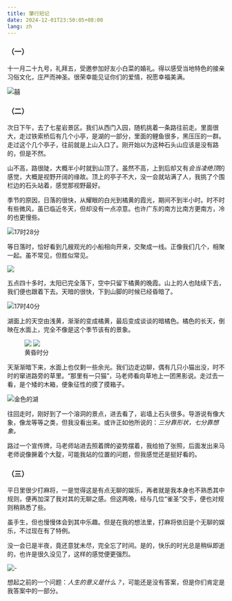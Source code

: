 ```yaml
---
title: 肇行短记
date: 2024-12-01T23:50:05+08:00
lang: zh 
---
```


### （一）

十一月二十九号，礼拜五，受邀参加好友小白菜的婚礼。得以感受当地特色的接亲习俗文化，庄严而神圣。很荣幸能见证你们的爱情，祝愿幸福美满。

![囍](https://s2.loli.net/2024/12/26/9e72NlyC4wVigBX.jpg)


### （二）

次日下午，去了七星岩景区。我们从西门入园，随机挑着一条路往前走。里面很大，走过铁索桥后有几个小亭，是湖的一部分，里面的鲤鱼很多，黑压压的一群。走过这个几个亭子，往前就是上山入口了。刚开始以为这种石头山应该是没有路的，但是不然。

山不高，路很陡，大概半小时就到山顶了。虽然不高，上到后却又有*会当凌绝顶*的感觉，大概是视野开阔的缘故。顶上的亭子不大，没一会就站满了人，我挑了个围栏边的石头站着，感觉那视野最好。

季节的原因，日落的很快，从耀眼的白光到橘黄的霞光，期间不到半小时。时不时有些微风，虽已临近冬天，但却没有一点凉意。也许广东的南方比南方更南方，冷的也更慢些。

![17时28分](https://s2.loli.net/2024/12/03/LiShEWmY6e5bFdg.jpg)


等日落时，恰好看到几艘观光的小船相向开来，交聚成一线。正像我们几个，相聚一起。虽不常见，但胜似常见。

![](https://s2.loli.net/2024/12/03/BRejNZlnb8hWCYF.jpg)


五点四十多时，太阳已完全落下，空中只留下橘黄的晚霞。山上的人也陆续下去，我们便也跟着下去。天暗的很快，下到山脚的时候已经昏暗了。

![17时40分](https://s2.loli.net/2024/12/03/eWANry1g4MBDkIK.jpg)


湖面上的天空由浅黄，渐渐的变成橘黄，最后变成谈谈的暗橘色。橘色的长天，倒映在水面上，完全不像是这个季节该有的景象。

<figure>
  <div grid="~ cols-1 md:cols-2 gap-1">
    <img src="https://s2.loli.net/2024/12/03/8DROX6g1FSLliUK.jpg" shadow important-m0 />
    <img src="https://s2.loli.net/2024/12/03/41KjJ6dEsvzBGND.jpg" shadow important-m0 />
  </div>
  <figcaption text-center>黄昏时分</figcaption>
</figure>


天渐渐暗下来，水面上也仅剩一些余光。我们边走边聊，偶有几只小猫出没，时不时的窜进路旁的草里。“那里有一只猫”，马老师看向草地上一团黑影说。走过去一看，是个矮的木箱，便象征性的摸了摸箱子。

![金色的湖](https://s2.loli.net/2024/12/03/Qoa5HKNVfBA8R4G.jpg)


往回走时，刚好到了一个溶洞的景点，进去看了，岩墙上石头很多。导游说有像大象，像龙等等之类，但我没看出来。或许正如他所说的：*三分靠形状，七分靠想象。*

路过一个宣传牌，马老师站进去照着牌的姿势摆着，我给拍了张照，后面发出来马老师说像撅着个大腚，可能我站的位置的问题，但我感觉还是挺好看的。



### （三）

平日里很少打麻将，一是觉得这是有点无聊的娱乐，再者就是我本身也不熟悉其中规则，便再加深了我对其的无聊之感。但这两晚，经与几位“雀圣”交手，便也对规则稍熟悉了些。

虽手生，但也慢慢体会到其中乐趣。但是在我的想法里，打麻将依旧是个无聊的娱乐，不过现在有了特例。

没一会已是半夜，竟还意犹未尽，完全忘了时间。是的，快乐的时光总是稍纵即逝的，也许是很久没见了，这样的感觉便更强烈。

![-](https://s2.loli.net/2024/12/05/ohTZqNFwdJ5z8Hu.jpg)


想起之前的一个问题：*人生的意义是什么？*，可能还是没有答案，但是你们肯定是我答案中的一部分。

